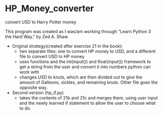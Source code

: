 # HP_Money_converter
convert USD to Harry Potter money

This program was created as I was/am working through "Learn Python 3 the Hard Way." by Zed A. Shaw. 
- Original strategy(created after exercise 21 in the book):  
  - two separate files: one to convert HP money to USD, and a different file to convert USD to HP money
  - uses functions and the int(input()) and float(input()) framework to get a string from the user and convert it into numbers python can work with
  - changes USD to knuts, which are then divided out to give the amount of Galleons, sickles, and remaining knuts.  Other file goes the opposite way.
- Second version (hp_if.py)
  - takes the contents of 21b and 21c and merges them, using user input and the newly learned if statement to allow the user to choose what to do. 
